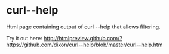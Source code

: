 curl--help
==========

Html page containing output of curl --help that allows filtering.

Try it out here: http://htmlpreview.github.com/?https://github.com/dixon/curl--help/blob/master/curl--help.htm
